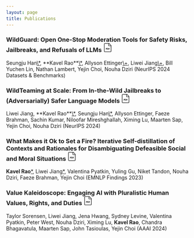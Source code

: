 ```yaml
---
layout: page
title: Publications
---
```


<h3>
WildGuard: Open One-Stop Moderation Tools for Safety Risks, Jailbreaks, and Refusals of LLMs
<a href="https://arxiv.org/abs/2406.18495#" target="_blank"><img src="/public/img/pdf-icon.png" style="width: 1.5rem; margin: 0; object-fit: contain; display: inline-block;" /></a>
</h3>
Seungju Han<a onclick="return false;" href="#" data-toggle="tooltip" title="Equal contribution">\*</a>, **Kavel Rao**<a onclick="return false;" href="#" data-toggle="tooltip" title="Equal contribution">\*</a>, Allyson Ettinger<a onclick="return false;" href="#" data-toggle="tooltip" title="Equal contribution">\+</a>, Liwei Jiang<a onclick="return false;" href="#" data-toggle="tooltip" title="Equal contribution">\+</a>, Bill Yuchen Lin, Nathan Lambert, Yejin Choi, Nouha Dziri
(NeurIPS 2024 Datasets & Benchmarks)

<h3>
WildTeaming at Scale: From In-the-Wild Jailbreaks to (Adversarially) Safer Language Models
<a href="https://arxiv.org/abs/2406.18510" target="_blank"><img src="/public/img/pdf-icon.png" style="width: 1.5rem; margin: 0; object-fit: contain; display: inline-block;" /></a>
</h3>
Liwei Jiang, **Kavel Rao**<a onclick="return false;" href="#" data-toggle="tooltip" title="Equal contribution">\*</a>, Seungju Han<a onclick="return false;" href="#" data-toggle="tooltip" title="Equal contribution">\*</a>, Allyson Ettinger, Faeze Brahman, Sachin Kumar, Niloofar Mireshghallah, Ximing Lu, Maarten Sap, Yejin Choi, Nouha Dziri
(NeurIPS 2024)

<h3>
What Makes it Ok to Set a Fire? Iterative Self-distillation of Contexts and Rationales for Disambiguating Defeasible Social and Moral Situations
<a href="https://aclanthology.org/2023.findings-emnlp.812" target="_blank"><img src="/public/img/pdf-icon.png" style="width: 1.5rem; margin: 0; object-fit: contain; display: inline-block;" /></a>
</h3>

**Kavel Rao**<a onclick="return false;" href="#" data-toggle="tooltip" title="Equal contribution">\*</a>, Liwei Jiang<a onclick="return false;" href="#" data-toggle="tooltip" title="Equal contribution">\*</a>, Valentina Pyatkin, Yuling Gu, Niket Tandon, Nouha Dziri, Faeze Brahman, Yejin Choi
(EMNLP Findings 2023)


<h3>
Value Kaleidoscope: Engaging AI with Pluralistic Human Values, Rights, and Duties
<a href="https://arxiv.org/abs/2309.00779" target="_blank"><img src="/public/img/pdf-icon.png" style="width: 1.5rem; margin: 0; object-fit: contain; display: inline-block;" /></a>
</h3>

Taylor Sorensen, Liwei Jiang, Jena Hwang, Sydney Levine, Valentina Pyatkin, Peter West, Nouha Dziri, Ximing Lu, **Kavel Rao**, Chandra Bhagavatula, Maarten Sap, John Tasioulas, Yejin Choi
(AAAI 2024)

<br />
